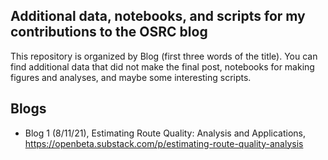 ## Additional data, notebooks, and scripts for my contributions to the OSRC blog

This repository is organized by Blog (first three words of the title). You can find additional data that did not make the final post,
notebooks for making figures and analyses, and maybe some interesting scripts.

## Blogs
- Blog 1 (8/11/21), Estimating Route Quality: Analysis and Applications, https://openbeta.substack.com/p/estimating-route-quality-analysis

